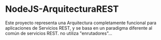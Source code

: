 # NodeJS-ArquitecturaREST
Este proyecto representa una Arquitectura completamente funcional para aplicaciones de Servicios REST, y se basa en un paradigma diferente al común de servicios REST. no utiliza "enrutadores"...
